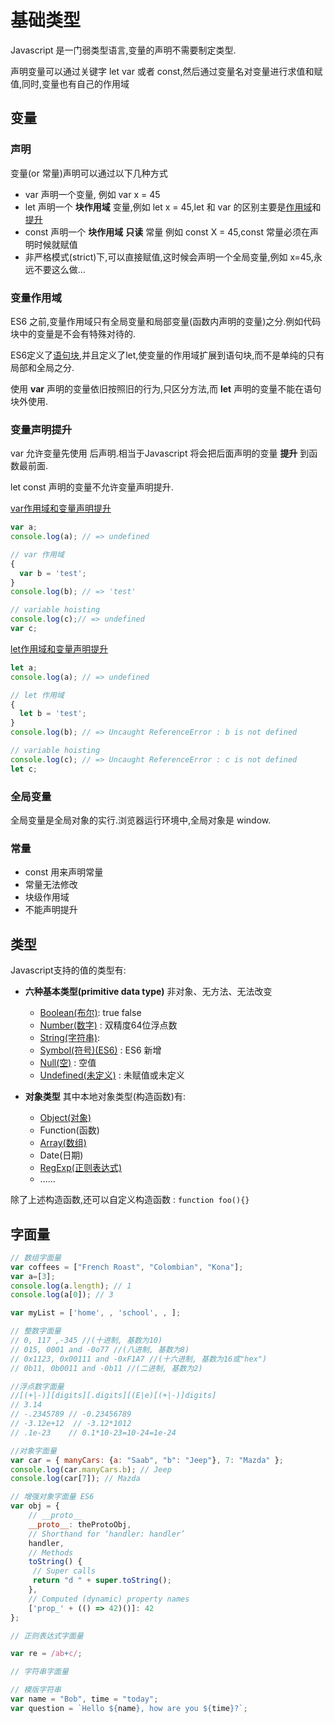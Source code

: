 # 基础类型

Javascript 是一门弱类型语言,变量的声明不需要制定类型.

声明变量可以通过关键字 let var 或者 const,然后通过变量名对变量进行求值和赋值,同时,变量也有自己的作用域

## 变量

### 声明

变量(or 常量)声明可以通过以下几种方式

* var 声明一个变量, 例如 var x = 45
* let 声明一个 __块作用域__ 变量,例如 let x = 45,let 和 var 的区别主要是[作用域](#变量作用域)和[提升](#变量声明提升)
* const 声明一个 __块作用域__  __只读__ 常量 例如 const X = 45,const 常量必须在声明时候就赋值
* 非严格模式(strict)下,可以直接赋值,这时候会声明一个全局变量,例如 x=45,永远不要这么做...

### 变量作用域

ES6 之前,变量作用域只有全局变量和局部变量(函数内声明的变量)之分.例如代码块中的变量是不会有特殊对待的.

ES6定义了[语句块](../1.3.控制结构/README.md#block),并且定义了let,使变量的作用域扩展到语句块,而不是单纯的只有局部和全局之分.

使用 __var__ 声明的变量依旧按照旧的行为,只区分方法,而 __let__ 声明的变量不能在语句块外使用.

### 变量声明提升

var 允许变量先使用 后声明.相当于Javascript 将会把后面声明的变量 __提升__ 到函数最前面.

let const 声明的变量不允许变量声明提升.

[var作用域和变量声明提升](./src/1.1.1.js)

```javascript
var a;
console.log(a); // => undefined

// var 作用域
{
  var b = 'test';
}
console.log(b); // => 'test'

// variable hoisting
console.log(c);// => undefined
var c;
```

[let作用域和变量声明提升](./src/1.1.2.js)

```javascript
let a;
console.log(a); // => undefined

// let 作用域
{
  let b = 'test';
}
console.log(b); // => Uncaught ReferenceError : b is not defined

// variable hoisting
console.log(c); // => Uncaught ReferenceError : c is not defined
let c;

```

### 全局变量

全局变量是全局对象的实行.浏览器运行环境中,全局对象是 window.

### 常量

* const 用来声明常量
* 常量无法修改
* 块级作用域
* 不能声明提升

## 类型

Javascript支持的值的类型有:

* __六种基本类型(primitive data type)__ 非对象、无方法、无法改变
  * [Boolean(布尔)](./src/1.1.3.js): true false
  * [Number(数字)](./src/1.1.4.js) : 双精度64位浮点数
  * [String(字符串)](./src/1.1.5.js):
  * [Symbol(符号)(ES6)](./src/1.1.6.js) : ES6 新增
  * [Null(空)](./src/1.1.7.js) : 空值
  * [Undefined(未定义)](./src/1.1.8.js) : 未赋值或未定义
  
* __对象类型__ 其中本地对象类型(构造函数)有:
  * [Object(对象)](./src/1.1.9.js)
  * Function(函数)
  * [Array(数组)](./src/1.1.10.js)
  * Date(日期)
  * [RegExp(正则表达式)](./src/1.1.11.js)
  * ......

除了上述构造函数,还可以自定义构造函数 : ```function foo(){}```

## 字面量

```javascript
// 数组字面量
var coffees = ["French Roast", "Colombian", "Kona"];
var a=[3];
console.log(a.length); // 1
console.log(a[0]); // 3

var myList = ['home', , 'school', , ];

// 整数字面量
// 0, 117 ,-345 //(十进制, 基数为10)
// 015, 0001 and -0o77 //(八进制, 基数为8)
// 0x1123, 0x00111 and -0xF1A7 //(十六进制, 基数为16或"hex")
// 0b11, 0b0011 and -0b11 //(二进制, 基数为2)

//浮点数字面量
//[(+|-)][digits][.digits][(E|e)[(+|-)]digits]
// 3.14
// -.2345789 // -0.23456789
// -3.12e+12  // -3.12*1012
// .1e-23    // 0.1*10-23=10-24=1e-24

//对象字面量
var car = { manyCars: {a: "Saab", "b": "Jeep"}, 7: "Mazda" };
console.log(car.manyCars.b); // Jeep
console.log(car[7]); // Mazda

// 增强对象字面量 ES6
var obj = {
    // __proto__
    __proto__: theProtoObj,
    // Shorthand for ‘handler: handler’
    handler,
    // Methods
    toString() {
     // Super calls
     return "d " + super.toString();
    },
    // Computed (dynamic) property names
    ['prop_' + (() => 42)()]: 42
};

// 正则表达式字面量

var re = /ab+c/;

// 字符串字面量

// 模版字符串
var name = "Bob", time = "today";
var question = `Hello ${name}, how are you ${time}?`;

```